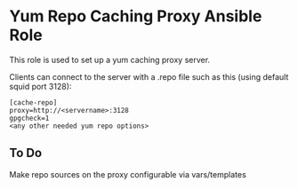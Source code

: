 # Yum Repo Caching Proxy Ansible Role

This role is used to set up a yum caching proxy server. 

Clients can connect to the server with a .repo file such as this (using default squid port 3128):
```
[cache-repo]
proxy=http://<servername>:3128
gpgcheck=1
<any other needed yum repo options>
```

## To Do
Make repo sources on the proxy configurable via vars/templates
